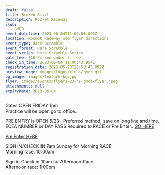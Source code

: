```yaml
---
draft: false
title: Broken Anvil
description: Rocket Raceway
club:
  - GMER
event_datetime: 2023-06-04T11:00:00.000Z
location: Rocket Raceway see flyer directions
event_type: Hare Scramble
event_format: Hare Scramble
event_series: Hare Scramble Series
gate_fee: $10 Person under 5 free
check_in_time: 2023-06-04T11:00:43.954Z
registration_date: 2023-05-23T23:58:43.892Z
preview_image: images/logos/clubs/gmer.gif
bg_image: images/feature-bg.jpg
flyer: images/events/flyers/23-hs-gmde-flyer.jpeg
attachments: null
expiryDate: 2023-06-04
---
```

Gates OPEN FRIDAY 1pm\
Practice will be open go to office..

PRE ENTRY is OPEN 5/23 , Preferred method, save on long line and time..\
ECEA NUMBER or DAY PASS Required to RACE or Pre Enter..  [GO HERE](https://www.moto-tally.com/ECEA/ECEA/SeriesRegistration.aspx)

[Pre Enter HERE](https://www.moto-tally.com/ECEA/ECEA/PreEntry.aspx)

SIGN IN/CHECK IN 7am Sunday for Morning RACE\
Morning race: 10:00am


Sign in Check in 10am for Afternoon Race\
Afternoon race: 1:00pm